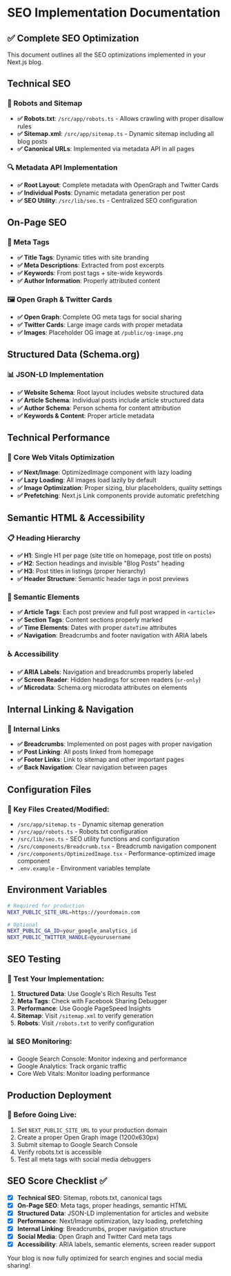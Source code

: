 # SEO Implementation Documentation

## ✅ Complete SEO Optimization

This document outlines all the SEO optimizations implemented in your Next.js blog.

## Technical SEO

### 🤖 Robots and Sitemap
- **✅ Robots.txt**: `/src/app/robots.ts` - Allows crawling with proper disallow rules
- **✅ Sitemap.xml**: `/src/app/sitemap.ts` - Dynamic sitemap including all blog posts
- **✅ Canonical URLs**: Implemented via metadata API in all pages

### 🔍 Metadata API Implementation
- **✅ Root Layout**: Complete metadata with OpenGraph and Twitter Cards
- **✅ Individual Posts**: Dynamic metadata generation per post
- **✅ SEO Utility**: `/src/lib/seo.ts` - Centralized SEO configuration

## On-Page SEO

### 📝 Meta Tags
- **✅ Title Tags**: Dynamic titles with site branding
- **✅ Meta Descriptions**: Extracted from post excerpts
- **✅ Keywords**: From post tags + site-wide keywords
- **✅ Author Information**: Properly attributed content

### 🖼️ Open Graph & Twitter Cards
- **✅ Open Graph**: Complete OG meta tags for social sharing
- **✅ Twitter Cards**: Large image cards with proper metadata
- **✅ Images**: Placeholder OG image at `/public/og-image.png`

## Structured Data (Schema.org)

### 📊 JSON-LD Implementation
- **✅ Website Schema**: Root layout includes website structured data
- **✅ Article Schema**: Individual posts include article structured data
- **✅ Author Schema**: Person schema for content attribution
- **✅ Keywords & Content**: Proper article metadata

## Technical Performance

### 🚀 Core Web Vitals Optimization
- **✅ Next/Image**: OptimizedImage component with lazy loading
- **✅ Lazy Loading**: All images load lazily by default
- **✅ Image Optimization**: Proper sizing, blur placeholders, quality settings
- **✅ Prefetching**: Next.js Link components provide automatic prefetching

## Semantic HTML & Accessibility

### 📋 Heading Hierarchy
- **✅ H1**: Single H1 per page (site title on homepage, post title on posts)
- **✅ H2**: Section headings and invisible "Blog Posts" heading
- **✅ H3**: Post titles in listings (proper hierarchy)
- **✅ Header Structure**: Semantic header tags in post previews

### 🎯 Semantic Elements
- **✅ Article Tags**: Each post preview and full post wrapped in `<article>`
- **✅ Section Tags**: Content sections properly marked
- **✅ Time Elements**: Dates with proper `dateTime` attributes
- **✅ Navigation**: Breadcrumbs and footer navigation with ARIA labels

### ♿ Accessibility
- **✅ ARIA Labels**: Navigation and breadcrumbs properly labeled
- **✅ Screen Reader**: Hidden headings for screen readers (`sr-only`)
- **✅ Microdata**: Schema.org microdata attributes on elements

## Internal Linking & Navigation

### 🔗 Internal Links
- **✅ Breadcrumbs**: Implemented on post pages with proper navigation
- **✅ Post Linking**: All posts linked from homepage
- **✅ Footer Links**: Link to sitemap and other important pages
- **✅ Back Navigation**: Clear navigation between pages

## Configuration Files

### 📁 Key Files Created/Modified:
- `/src/app/sitemap.ts` - Dynamic sitemap generation
- `/src/app/robots.ts` - Robots.txt configuration
- `/src/lib/seo.ts` - SEO utility functions and configuration
- `/src/components/Breadcrumb.tsx` - Breadcrumb navigation component
- `/src/components/OptimizedImage.tsx` - Performance-optimized image component
- `.env.example` - Environment variables template

## Environment Variables

```bash
# Required for production
NEXT_PUBLIC_SITE_URL=https://yourdomain.com

# Optional
NEXT_PUBLIC_GA_ID=your_google_analytics_id
NEXT_PUBLIC_TWITTER_HANDLE=@yourusername
```

## SEO Testing

### 🧪 Test Your Implementation:
1. **Structured Data**: Use Google's Rich Results Test
2. **Meta Tags**: Check with Facebook Sharing Debugger
3. **Performance**: Use Google PageSpeed Insights
4. **Sitemap**: Visit `/sitemap.xml` to verify generation
5. **Robots**: Visit `/robots.txt` to verify configuration

### 📊 SEO Monitoring:
- Google Search Console: Monitor indexing and performance
- Google Analytics: Track organic traffic
- Core Web Vitals: Monitor loading performance

## Production Deployment

### 🚀 Before Going Live:
1. Set `NEXT_PUBLIC_SITE_URL` to your production domain
2. Create a proper Open Graph image (1200x630px)
3. Submit sitemap to Google Search Console
4. Verify robots.txt is accessible
5. Test all meta tags with social media debuggers

## SEO Score Checklist ✅

- [x] **Technical SEO**: Sitemap, robots.txt, canonical tags
- [x] **On-Page SEO**: Meta tags, proper headings, semantic HTML
- [x] **Structured Data**: JSON-LD implementation for articles and website
- [x] **Performance**: Next/Image optimization, lazy loading, prefetching
- [x] **Internal Linking**: Breadcrumbs, proper navigation structure
- [x] **Social Media**: Open Graph and Twitter Card meta tags
- [x] **Accessibility**: ARIA labels, semantic elements, screen reader support

Your blog is now fully optimized for search engines and social media sharing!
